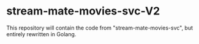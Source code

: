 # stream-mate-movies-svc-V2
This repository will contain the code from "stream-mate-movies-svc", but entirely rewritten in Golang.
